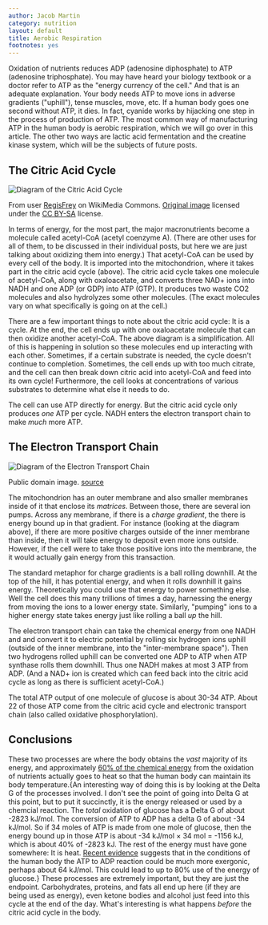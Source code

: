 ```yaml
---
author: Jacob Martin
category: nutrition
layout: default
title: Aerobic Respiration
footnotes: yes
---
```

Oxidation of nutrients reduces ADP (adenosine diphosphate) to ATP (adenosine triphosphate). You may have heard your biology textbook or a doctor refer to ATP as the "energy currency of the cell." And that is an adequate explanation. Your body needs ATP to move ions in adverse gradients ("uphill"), tense muscles, move, etc. If a human body goes one second without ATP, it dies. In fact, cyanide works by hijacking one step in the process of production of ATP. The most common way of manufacturing ATP in the human body is aerobic respiration, which we will go over in this article. The other two ways are lactic acid fermentation and the creatine kinase system, which will be the subjects of future posts.

## The Citric Acid Cycle
<img src="/images/citric-acid-cycle.png" alt="Diagram of the Citric Acid Cycle" />
<p class="caption">From user <a href="https://commons.wikimedia.org/wiki/User:RegisFrey">RegisFrey</a> on WikiMedia Commons. <a href="https://commons.wikimedia.org/wiki/File:CellRespiration.svg">Original image</a> licensed under the <a href="https://creativecommons.org/licenses/by-sa/3.0">CC BY-SA</a> license.</p>

In terms of energy, for the most part, the major macronutrients become a molecule called acetyl-CoA (acetyl coenzyme A). (There are other uses for all of them, to be discussed in their individual posts, but here we are just talking about oxidizing them into energy.) That acetyl-CoA can be used by every cell of the body. It is imported into the mitochondrion, where it takes part in the citric acid cycle (above). The citric acid cycle takes one molecule of acetyl-CoA, along with oxaloacetate, and converts three NAD+ ions into NADH and one ADP (or GDP) into ATP (GTP). It produces two waste CO2 molecules and also hydrolyzes some other molecules. (The exact molecules vary on what specifically is going on at the cell.) 

There are a few important things to note about the citric acid cycle: It is a cycle. At the end, the cell ends up with one oxaloacetate molecule that can then oxidize another acetyl-CoA. The above diagram is a simplification. All of this is happening in solution so these molecules end up interacting with each other. Sometimes, if a certain substrate is needed, the cycle doesn't continue to completion. Sometimes, the cell ends up with too much citrate, and the cell can then break down citric acid into acetyl-CoA and feed into its own cycle! Furthermore, the cell looks at concentrations of various substrates to determine what else it needs to do.

The cell can use ATP directly for energy. But the citric acid cycle only produces *one* ATP per cycle. NADH enters the electron transport chain to make *much* more ATP.

## The Electron Transport Chain
<img src="/images/electron-transport-chain.png" alt="Diagram of the Electron Transport Chain" />
<p class="caption">Public domain image. <a href="https://commons.wikimedia.org/wiki/File:Mitochondrial_electron_transport_chain%E2%80%94Etc4.svg">source</a></p>

The mitochondrion has an outer membrane and also smaller membranes inside of it that enclose its *matrices*. Between those, there are several ion pumps. Across any membrane, if there is a *charge gradient*, the there is energy bound up in that gradient. For instance (looking at the diagram above), if there are more positive charges outside of the inner membrane than inside, then it will take energy to deposit even more ions outside. However, if the cell were to take those positive ions into the membrane, the it would actually gain energy from this transaction.

The standard metaphor for charge gradients is a ball rolling downhill. At the top of the hill, it has potential energy, and when it rolls downhill it gains energy. Theoretically you could use that energy to power something else. Well the cell does this many trillions of times a day, harnessing the energy from moving the ions to a lower energy state. Similarly, "pumping" ions to a higher energy state takes energy just like rolling a ball *up* the hill.

The electron transport chain can take the chemical energy from one NADH and and convert it to electric potential by rolling six hydrogen ions uphill (outside of the inner membrane, into the "inter-membrane space"). Then two hydrogens rolled uphill can be converted one ADP to ATP when ATP synthase rolls them downhill. Thus one NADH makes at most 3 ATP from ADP. (And a NAD+ ion is created which can feed back into the citric acid cycle as long as there is sufficient acetyl-CoA.)

The total ATP output of one molecule of glucose is about 30-34 ATP. About 22 of those ATP come from the citric acid cycle and electronic transport chain (also called oxidative phosphorylation).

## Conclusions
These two processes are where the body obtains the *vast* majority of its energy, and approximately [60% of the chemical energy](https://courses.lumenlearning.com/suny-ap2/chapter/energy-and-heat-balance/) from the oxidation of nutrients actually goes to heat so that the human body can maintain its body temperature.{An interesting way of doing this is by looking at the Delta G of the processes involved. I don't see the point of going into Delta G at this point, but to put it succinctly, it is the energy released or used by a chemcial reaction. The *total* oxidation of glucose has a Delta G of about -2823 kJ/mol. The conversion of ATP to ADP has a delta G of about -34 kJ/mol. So if 34 moles of ATP is made from one mole of glucose, then the energy bound up in those ATP is about -34 kJ/mol × 34 mol = -1156 kJ, which is about 40% of -2823 kJ. The rest of the energy must have gone somewhere: It is heat. <a href="http://book.bionumbers.org/how-much-energy-is-released-in-atp-hydrolysis/">Recent evidence</a> suggests that in the conditions of the human body the ATP to ADP reaction could be much more exergonic, perhaps about 64 kJ/mol. This could lead to up to 80% use of the energy of glucose.} These processes are extremely important, but they are just the endpoint. Carbohydrates, proteins, and fats all end up here (if they are being used as energy), even ketone bodies and alcohol just feed into this cycle at the end of the day. What's interesting is what happens *before* the citric acid cycle in the body.
